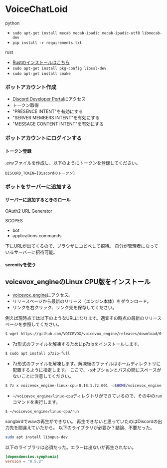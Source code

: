# VoiceChatLoid
python

- `sudo apt-get install mecab mecab-ipadic mecab-ipadic-utf8 libmecab-dev`
- `pip install -r requirements.txt`

rust

- [Rustのインストールはこちら](https://www.rust-lang.org/tools/install)
- `sudo apt-get install pkg-config libssl-dev`
- `sudo apt-get install cmake`

### ボットアカウント作成

- [Discord Developer Portal](https://discord.com/developers/applications)にアクセス
- トークン取得
- "PRESENCE INTENT"を有効にする
- "SERVER MEMBERS INTENT"を有効にする
- "MESSAGE CONTENT INTENT"を有効にする

### ボットアカウントにログインする

#### トークン登録
.envファイルを作成し、以下のようにトークンを登録してください。

```:.env
DISCORD_TOKEN=[Discordのトークン]
```

### ボットをサーバーに追加する

#### サーバーに追加するときのロール

OAuth2 URL Generator

SCOPES
- bot
- applications.commands

下にURLが出てくるので、ブラウザにコピペして招待。
自分が管理者になっているサーバーに招待可能。

#### serenityを使う

## voicevox_engineのLinux CPU版をインストール

- [voicevox_engine](https://github.com/VOICEVOX/voicevox_engine)にアクセス。
- リリースページから最新のリリース（エンジン本体）をダウンロード。
- リンクを右クリック、リンク先を保存してください。

例えば現時点では以下のようなURLになります。適宜その時点の最新のリリースページを参照してください。

```bash
$ wget https://github.com/VOICEVOX/voicevox_engine/releases/download/0.18.1/voicevox_engine-linux-cpu-0.18.1.7z.001
```

- 7z形式のファイルを解凍するためにp7zipをインストールします。

```bash
$ sudo apt install p7zip-full
```

- 7z形式のファイルを解凍します。解凍後のファイルはホームディレクトリに配置するように指定します。
ここで、`-o`オプションとパスの間にスペースがないことに注意してください。

```bash
$ 7z x voicevox_engine-linux-cpu-0.18.1.7z.001 -o$HOME/voicevox_engine
```

- `~/voicevox_engine/linux-cpu`ディレクトリができているので、その中の`run`コマンドを実行します。

```bash
$ ~/voicevox_engine/linux-cpu/run
```

songbirdでwavの再生ができない。
再生できないと思っていたのはDiscordの出力先を間違えていたから。
以下のライブラリが必要か？結論、不要だった。

```bash
sudo apt install libopus-dev
```

以下のライブラリは必須だった。エラーは出ないが再生されない。

```:Cargo.toml
[dependencies.symphonia]
version = "0.5.2"
```
